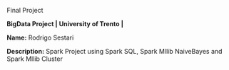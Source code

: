 Final Project

**BigData Project | University of Trento |** 

**Name:** Rodrigo Sestari

**Description:**
Spark Project using Spark SQL, Spark Mllib NaiveBayes and Spark Mllib Cluster

